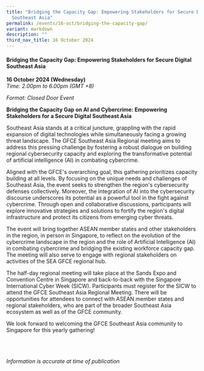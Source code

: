 ```yaml
---
title: "Bridging the Capacity Gap: Empowering Stakeholders for Secure Digital
  Southeast Asia"
permalink: /events/16-oct/bridging-the-capacity-gap/
variant: markdown
description: ""
third_nav_title: 16 October 2024
---
```

#### **Bridging the Capacity Gap: Empowering Stakeholders for Secure Digital Southeast Asia**

**16 October 2024 (Wednesday)**  
*Time: 2.00pm to 6.00pm (GMT +8)*

*Format: Closed Door Event*

**Bridging the Capacity Gap on AI and Cybercrime: Empowering Stakeholders for a Secure Digital Southeast Asia**

Southeast Asia stands at a critical juncture, grappling with the rapid expansion of digital technologies while simultaneously facing a growing threat landscape. The GFCE Southeast Asia Regional meeting aims to address this pressing challenge by fostering a robust dialogue on building regional cybersecurity capacity and exploring the transformative potential of artificial intelligence (AI) in combating cybercrime.

Aligned with the GFCE's overarching goal, this gathering prioritizes capacity building at all levels. By focusing on the unique needs and challenges of Southeast Asia, the event seeks to strengthen the region's cybersecurity defenses collectively. Moreover, the integration of AI into the cybersecurity discourse underscores its potential as a powerful tool in the fight against cybercrime. Through open and collaborative discussions, participants will explore innovative strategies and solutions to fortify the region's digital infrastructure and protect its citizens from emerging cyber threats.

The event will bring together ASEAN member states and other stakeholders in the region, in person in Singapore, to reflect on the evolution of the cybercrime landscape in the region and the role of Artificial Intelligence (AI) in combating cybercrime and bridging the existing workforce capacity gap. The meeting will also serve to engage with regional stakeholders on activities of the SEA GFCE regional hub.

The half-day regional meeting will take place at the Sands Expo and Convention Centre in Singapore and back-to-back with the Singapore International Cyber Week (SICW). Participants must register for the SICW to attend the GFCE Southeast Asia Regional Meeting. There will be opportunities for attendees to connect with ASEAN member states and regional stakeholders, who are part of the broader Southeast Asia ecosystem as well as of the GFCE community.

We look forward to welcoming the GFCE Southeast Asia community to Singapore for this yearly gathering!

<br><br><br>
*Information is accurate at time of publication*